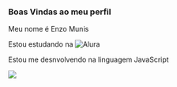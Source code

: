 ### Boas Vindas ao meu perfil 

Meu nome é Enzo Munis

Estou estudando na ![Alura](https://www.alura.com.br)

Estou me desnvolvendo na linguagem JavaScript


![](https://tenor.com/pt-BR/view/lua-luality-horse-dance-horsedance-gif-27221731)
